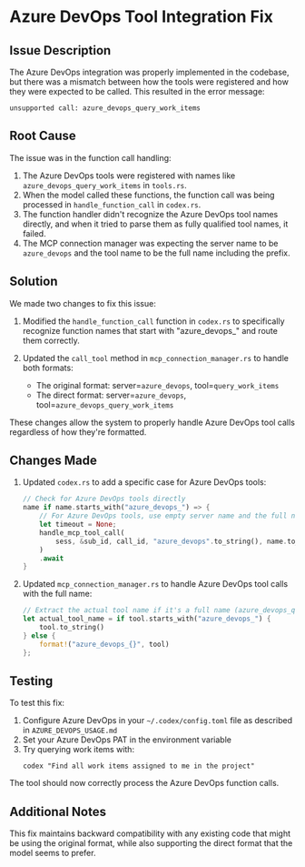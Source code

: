 # Azure DevOps Tool Integration Fix

## Issue Description

The Azure DevOps integration was properly implemented in the codebase, but there was a mismatch between how the tools were registered and how they were expected to be called. This resulted in the error message:

```
unsupported call: azure_devops_query_work_items
```

## Root Cause

The issue was in the function call handling:

1. The Azure DevOps tools were registered with names like `azure_devops_query_work_items` in `tools.rs`.
2. When the model called these functions, the function call was being processed in `handle_function_call` in `codex.rs`.
3. The function handler didn't recognize the Azure DevOps tool names directly, and when it tried to parse them as fully qualified tool names, it failed.
4. The MCP connection manager was expecting the server name to be `azure_devops` and the tool name to be the full name including the prefix.

## Solution

We made two changes to fix this issue:

1. Modified the `handle_function_call` function in `codex.rs` to specifically recognize function names that start with "azure_devops_" and route them correctly.

2. Updated the `call_tool` method in `mcp_connection_manager.rs` to handle both formats:
   - The original format: server=`azure_devops`, tool=`query_work_items`
   - The direct format: server=`azure_devops`, tool=`azure_devops_query_work_items`

These changes allow the system to properly handle Azure DevOps tool calls regardless of how they're formatted.

## Changes Made

1. Updated `codex.rs` to add a specific case for Azure DevOps tools:
   ```rust
   // Check for Azure DevOps tools directly
   name if name.starts_with("azure_devops_") => {
       // For Azure DevOps tools, use empty server name and the full name as the tool name
       let timeout = None;
       handle_mcp_tool_call(
           sess, &sub_id, call_id, "azure_devops".to_string(), name.to_string(), arguments, timeout,
       )
       .await
   }
   ```

2. Updated `mcp_connection_manager.rs` to handle Azure DevOps tool calls with the full name:
   ```rust
   // Extract the actual tool name if it's a full name (azure_devops_query_work_items)
   let actual_tool_name = if tool.starts_with("azure_devops_") {
       tool.to_string()
   } else {
       format!("azure_devops_{}", tool)
   };
   ```

## Testing

To test this fix:

1. Configure Azure DevOps in your `~/.codex/config.toml` file as described in `AZURE_DEVOPS_USAGE.md`
2. Set your Azure DevOps PAT in the environment variable
3. Try querying work items with:
   ```
   codex "Find all work items assigned to me in the project"
   ```

The tool should now correctly process the Azure DevOps function calls.

## Additional Notes

This fix maintains backward compatibility with any existing code that might be using the original format, while also supporting the direct format that the model seems to prefer.